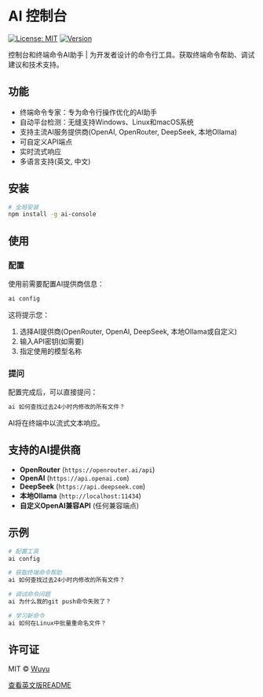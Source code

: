 # AI 控制台

[![License: MIT](https://img.shields.io/badge/License-MIT-yellow.svg)](https://opensource.org/licenses/MIT)
[![Version](https://img.shields.io/badge/version-1.0.0-blue.svg)](https://github.com/wuyuxx/ai-console)

控制台和终端命令AI助手 | 为开发者设计的命令行工具。获取终端命令帮助、调试建议和技术支持。

## 功能

- 终端命令专家：专为命令行操作优化的AI助手
- 自动平台检测：无缝支持Windows、Linux和macOS系统
- 支持主流AI服务提供商(OpenAI, OpenRouter, DeepSeek, 本地Ollama)
- 可自定义API端点
- 实时流式响应
- 多语言支持(英文, 中文)

## 安装

```bash
# 全局安装
npm install -g ai-console
```

## 使用

### 配置

使用前需要配置AI提供商信息：

```bash
ai config
```

这将提示您：
1. 选择AI提供商(OpenRouter, OpenAI, DeepSeek, 本地Ollama或自定义)
2. 输入API密钥(如需要)
3. 指定使用的模型名称

### 提问

配置完成后，可以直接提问：

```bash
ai 如何查找过去24小时内修改的所有文件？
```

AI将在终端中以流式文本响应。

## 支持的AI提供商

- **OpenRouter** (`https://openrouter.ai/api`)
- **OpenAI** (`https://api.openai.com`)
- **DeepSeek** (`https://api.deepseek.com`)
- **本地Ollama** (`http://localhost:11434`)
- **自定义OpenAI兼容API** (任何兼容端点)

## 示例

```bash
# 配置工具
ai config

# 获取终端命令帮助
ai 如何查找过去24小时内修改的所有文件？

# 调试命令问题
ai 为什么我的git push命令失败了？

# 学习新命令
ai 如何在Linux中批量重命名文件？
```

## 许可证

MIT © [Wuyu](https://github.com/wuyuxx)

[查看英文版README](README.md)